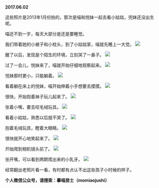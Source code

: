 
          
**2017.06.02**

这些照片是2013年1月份拍的，那次是喵和悦妹一起去看小姑姑，兜妹还没出生呢。

喵还不到一岁，每天大部分是还是要睡觉。

我们带着她的小被子和小枕头，到了小姑姑家，喵就先睡上一大觉。
![](http://wx3.sinaimg.cn/large/627d9660ly1fg6frxwfxrj20yg0pujux.jpg)


醒了以后，发现是个陌生的环境，立刻哭了一鼻子。
![](http://wx3.sinaimg.cn/large/627d9660ly1fg6fs0e2svj20pu0ygjue.jpg)


过了一会儿，悦妹来了，喵就开始仔细地观察起来。
![](http://wx3.sinaimg.cn/large/627d9660ly1fg6frz60c9j20pu0ygtcg.jpg)


悦妹那时更小，只能躺着。
![](http://wx3.sinaimg.cn/large/627d9660ly1fg6frvgpedj20yg0puaec.jpg)


看着躺在床上的悦妹，喵开始伸着小手想要去摸摸。
![](http://wx3.sinaimg.cn/large/627d9660ly1fg6frwfc8xj20pu0ygdiw.jpg)


很快，开始抱着袜子玩儿起来了。
![](http://wx3.sinaimg.cn/large/627d9660ly1fg6frvzgenj20yg0mztai.jpg)


张着小嘴，要去咬毛绒玩具。
![](http://wx3.sinaimg.cn/large/627d9660ly1fg6frww7bjj20yg0mz0uo.jpg)


看着小姑姑，熟悉以后就不哭了。
![](http://wx3.sinaimg.cn/large/627d9660ly1fg6frx4rr7j20yg0mz0vj.jpg)


抱着毛绒玩具，瞪着大眼睛。
![](http://wx3.sinaimg.cn/large/627d9660ly1fg6fruzseuj20yg0mzgom.jpg)


很快就开心地笑起来了。
![](http://wx3.sinaimg.cn/large/627d9660ly1fg6fryg1mlj20yg0mz40y.jpg)


开始爬到相机镜头前了。
![](http://wx3.sinaimg.cn/large/627d9660ly1fg6frzweg3j20yg0mz40c.jpg)


张开嘴，可以看到两颗爬出来的小乳牙。
![](http://wx3.sinaimg.cn/large/627d9660ly1fg6frysrajj20yg0mzabj.jpg)


经常翻出老照片看一看，有时都有点认不出这些孩子小时候的样子。


**个人微信公众号，请搜索：摹喵居士（momiaojushi）**

        